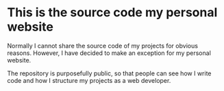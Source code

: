 # This is the source code my personal website

Normally I cannot share the source code of my projects for obvious reasons. However, I have decided to make an exception for my personal website.

The repository is purposefully public, so that people can see how I write code and how I structure my projects as a web developer.